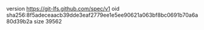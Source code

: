 version https://git-lfs.github.com/spec/v1
oid sha256:8f5adeceaacb39dde3eaf2779ee1e5ee90621a063bf8bc0691b70a6a80d39b2a
size 39562
